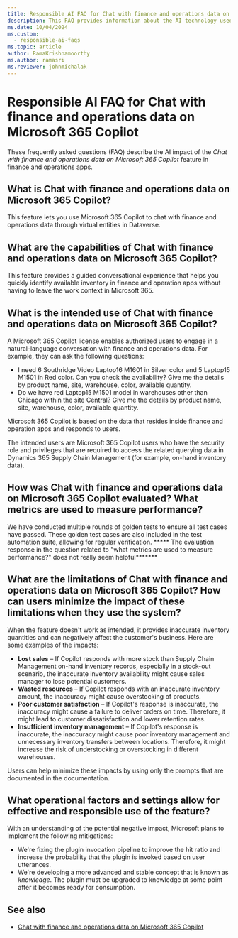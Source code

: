 ```yaml
---
title: Responsible AI FAQ for Chat with finance and operations data on Microsoft 365 Copilot
description: This FAQ provides information about the AI technology used in Chat with finance and operations data on Microsoft 365 Copilot, along with key considerations and details about how AI is used, how it was tested and evaluated, and any specific limitations.
ms.date: 10/04/2024
ms.custom: 
  - responsible-ai-faqs
ms.topic: article
author: RamaKrishnamoorthy
ms.author: ramasri
ms.reviewer: johnmichalak
---
```


# Responsible AI FAQ for Chat with finance and operations data on Microsoft 365 Copilot

These frequently asked questions (FAQ) describe the AI impact of the *Chat with finance and operations data on Microsoft 365 Copilot* feature in finance and operations apps.

## What is Chat with finance and operations data on Microsoft 365 Copilot?

This feature lets you use Microsoft 365 Copilot to chat with finance and operations data through virtual entities in Dataverse.

## What are the capabilities of Chat with finance and operations data on Microsoft 365 Copilot?

This feature provides a guided conversational experience that helps you quickly identify available inventory in finance and operation apps without having to leave the work context in Microsoft 365.

## What is the intended use of Chat with finance and operations data on Microsoft 365 Copilot?

A Microsoft 365 Copilot license enables authorized users to engage in a natural-language conversation with finance and operations data. For example, they can ask the following questions:

- I need 6 Southridge Video Laptop16 M1601 in Silver color and 5 Laptop15 M1501 in Red color. Can you check the availability? Give me the details by product name, site, warehouse, color, available quantity.
- Do we have red Laptop15 M1501 model in warehouses other than Chicago within the site Central? Give me the details by product name, site, warehouse, color, available quantity.

Microsoft 365 Copilot is based on the data that resides inside finance and operation apps and responds to users.

The intended users are Microsoft 365 Copilot users who have the security role and privileges that are required to access the related querying data in Dynamics 365 Supply Chain Management (for example, on-hand inventory data).

## How was Chat with finance and operations data on Microsoft 365 Copilot evaluated? What metrics are used to measure performance?

We have conducted multiple rounds of golden tests to ensure all test cases have passed. These golden test cases are also included in the test automation suite, allowing for regular verification. ***** The evaluation response in the question related to "what metrics are used to measure performance?" does not really seem helpful*******

## What are the limitations of Chat with finance and operations data on Microsoft 365 Copilot? How can users minimize the impact of these limitations when they use the system?

When the feature doesn't work as intended, it provides inaccurate inventory quantities and can negatively affect the customer's business. Here are some examples of the impacts:

- **Lost sales** – If Copilot responds with more stock than Supply Chain Management on-hand inventory records, especially in a stock-out scenario, the inaccurate inventory availability might cause sales manager to lose potential customers.
- **Wasted resources** – If Copilot responds with an inaccurate inventory amount, the inaccuracy might cause overstocking of products.
- **Poor customer satisfaction** – If Copilot's response is inaccurate, the inaccuracy might cause a failure to deliver orders on time. Therefore, it might lead to customer dissatisfaction and lower retention rates.
- **Insufficient inventory management** – If Copilot's response is inaccurate, the inaccuracy might cause poor inventory management and unnecessary inventory transfers between locations. Therefore, it might increase the risk of understocking or overstocking in different warehouses.

Users can help minimize these impacts by using only the prompts that are documented in the documentation.

## What operational factors and settings allow for effective and responsible use of the feature?

With an understanding of the potential negative impact, Microsoft plans to implement the following mitigations:

- We're fixing the plugin invocation pipeline to improve the hit ratio and increase the probability that the plugin is invoked based on user utterances.
- We're developing a more advanced and stable concept that is known as *knowledge*. The plugin must be upgraded to knowledge at some point after it becomes ready for consumption.

## See also

- [Chat with finance and operations data on Microsoft 365 Copilot](../../dev-itpro/m365-copilot/chat-with-fno-data-on-m365copilot.md)
